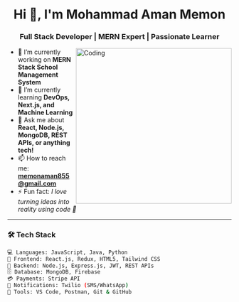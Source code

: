 <h1 align="center">Hi 👋, I'm Mohammad Aman Memon</h1>
<h3 align="center">Full Stack Developer | MERN Expert | Passionate Learner</h3>

<img align="right" alt="Coding" width="350" src="https://cdn.dribbble.com/users/1162077/screenshots/3848914/programmer.gif">

- 🔭 I’m currently working on **MERN Stack School Management System**
- 🌱 I’m currently learning **DevOps, Next.js, and Machine Learning**
- 💬 Ask me about **React, Node.js, MongoDB, REST APIs, or anything tech!**
- 📫 How to reach me: **memonaman855@gmail.com**
- ⚡ Fun fact: *I love turning ideas into reality using code 🚀*

---

### 🛠️ Tech Stack

```bash
💻 Languages: JavaScript, Java, Python
🧰 Frontend: React.js, Redux, HTML5, Tailwind CSS
🧪 Backend: Node.js, Express.js, JWT, REST APIs
🗄️ Database: MongoDB, Firebase
💳 Payments: Stripe API
💬 Notifications: Twilio (SMS/WhatsApp)
🔧 Tools: VS Code, Postman, Git & GitHub
